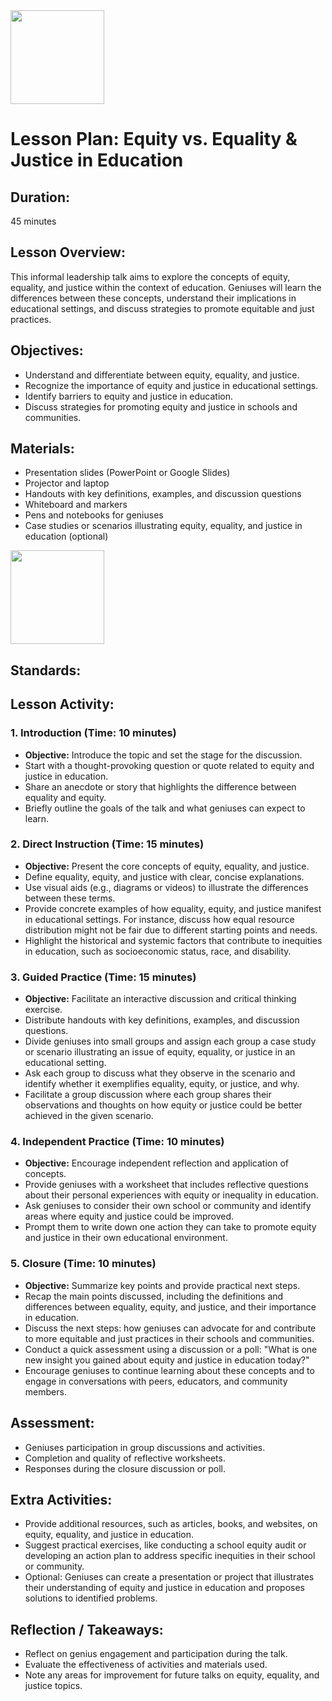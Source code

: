<img src="https://github.com/Hgp-GeniusLabs/Curriculum/blob/10734f2c827128dde773ea4f266d154d46977866/Org-Wide/Assets/hgp_logo_original.png" width="150"/>


# Lesson Plan: Equity vs. Equality & Justice in Education

## **Duration:**
45 minutes

## **Lesson Overview:**
This informal leadership talk aims to explore the concepts of equity, equality, and justice within the context of education. Geniuses will learn the differences between these concepts, understand their implications in educational settings, and discuss strategies to promote equitable and just practices.

## **Objectives:**
- Understand and differentiate between equity, equality, and justice.
- Recognize the importance of equity and justice in educational settings.
- Identify barriers to equity and justice in education.
- Discuss strategies for promoting equity and justice in schools and communities.

## **Materials:**
- Presentation slides (PowerPoint or Google Slides)
- Projector and laptop
- Handouts with key definitions, examples, and discussion questions
- Whiteboard and markers
- Pens and notebooks for geniuses
- Case studies or scenarios illustrating equity, equality, and justice in education (optional)

<img src="https://interactioninstitute.org/wp-content/uploads/2016/01/IISC_EqualityEquity.png
" width="150"/>


## **Standards:**


## **Lesson Activity:**

### 1. **Introduction (Time: 10 minutes)**
   - **Objective:** Introduce the topic and set the stage for the discussion.
   - Start with a thought-provoking question or quote related to equity and justice in education.
   - Share an anecdote or story that highlights the difference between equality and equity.
   - Briefly outline the goals of the talk and what geniuses can expect to learn.

### 2. **Direct Instruction (Time: 15 minutes)**
   - **Objective:** Present the core concepts of equity, equality, and justice.
   - Define equality, equity, and justice with clear, concise explanations.
   - Use visual aids (e.g., diagrams or videos) to illustrate the differences between these terms.
   - Provide concrete examples of how equality, equity, and justice manifest in educational settings. For instance, discuss how equal resource distribution might not be fair due to different starting points and needs.
   - Highlight the historical and systemic factors that contribute to inequities in education, such as socioeconomic status, race, and disability.

### 3. **Guided Practice (Time: 15 minutes)**
   - **Objective:** Facilitate an interactive discussion and critical thinking exercise.
   - Distribute handouts with key definitions, examples, and discussion questions.
   - Divide geniuses into small groups and assign each group a case study or scenario illustrating an issue of equity, equality, or justice in an educational setting.
   - Ask each group to discuss what they observe in the scenario and identify whether it exemplifies equality, equity, or justice, and why.
   - Facilitate a group discussion where each group shares their observations and thoughts on how equity or justice could be better achieved in the given scenario.

### 4. **Independent Practice (Time: 10 minutes)**
   - **Objective:** Encourage independent reflection and application of concepts.
   - Provide geniuses with a worksheet that includes reflective questions about their personal experiences with equity or inequality in education.
   - Ask geniuses to consider their own school or community and identify areas where equity and justice could be improved.
   - Prompt them to write down one action they can take to promote equity and justice in their own educational environment.

### 5. **Closure (Time: 10 minutes)**
   - **Objective:** Summarize key points and provide practical next steps.
   - Recap the main points discussed, including the definitions and differences between equality, equity, and justice, and their importance in education.
   - Discuss the next steps: how geniuses can advocate for and contribute to more equitable and just practices in their schools and communities.
   - Conduct a quick assessment using a discussion or a poll: "What is one new insight you gained about equity and justice in education today?"
   - Encourage geniuses to continue learning about these concepts and to engage in conversations with peers, educators, and community members.

## **Assessment:**
- Geniuses participation in group discussions and activities.
- Completion and quality of reflective worksheets.
- Responses during the closure discussion or poll.

## **Extra Activities:**
- Provide additional resources, such as articles, books, and websites, on equity, equality, and justice in education.
- Suggest practical exercises, like conducting a school equity audit or developing an action plan to address specific inequities in their school or community.
- Optional: Geniuses can create a presentation or project that illustrates their understanding of equity and justice in education and proposes solutions to identified problems.

## **Reflection / Takeaways:**
- Reflect on genius engagement and participation during the talk.
- Evaluate the effectiveness of activities and materials used.
- Note any areas for improvement for future talks on equity, equality, and justice topics.
